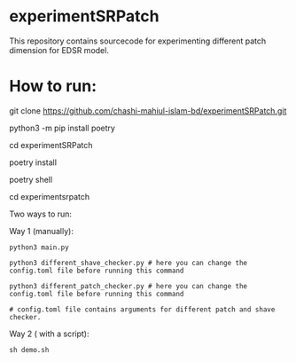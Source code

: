 # experimentSRPatch
This repository contains sourcecode for experimenting different patch dimension for EDSR model.

# How to run:

git clone https://github.com/chashi-mahiul-islam-bd/experimentSRPatch.git

python3 -m pip install poetry

cd experimentSRPatch

poetry install

poetry shell

cd experimentsrpatch

Two ways to run:


Way 1 (manually):

    python3 main.py
    
    python3 different_shave_checker.py # here you can change the config.toml file before running this command
    
    python3 different_patch_checker.py # here you can change the config.toml file before running this command
    
    # config.toml file contains arguments for different patch and shave checker.
Way 2 ( with a script):

    sh demo.sh 
